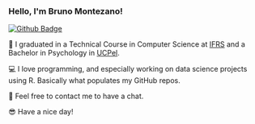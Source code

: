 ### Hello, I'm Bruno Montezano!

[![Github Badge](https://img.shields.io/badge/-Github-000?style=flat-square&logo=Github&logoColor=white&link=https://github.com/brunomontezano)](https://github.com/brunomontezano)

📖 I graduated in a Technical Course in Computer Science at [IFRS](https://ifrs.edu.br/) and a Bachelor in Psychology in [UCPel](https://ucpel.edu.br/).

💻 I love programming, and especially working on data science projects using R. Basically what populates my GitHub repos.

👀 Feel free to contact me to have a chat.

😎 Have a nice day!

